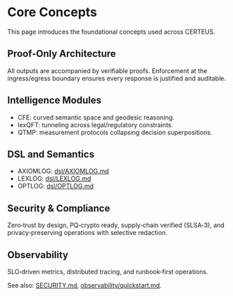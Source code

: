 # Core Concepts

This page introduces the foundational concepts used across CERTEUS.

## Proof‑Only Architecture

All outputs are accompanied by verifiable proofs. Enforcement at the
ingress/egress boundary ensures every response is justified and auditable.

## Intelligence Modules

- CFE: curved semantic space and geodesic reasoning.
- lexQFT: tunneling across legal/regulatory constraints.
- QTMP: measurement protocols collapsing decision superpositions.

## DSL and Semantics

- AXIOMLOG: [dsl/AXIOMLOG.md](dsl/AXIOMLOG.md)
- LEXLOG: [dsl/LEXLOG.md](dsl/LEXLOG.md)
- OPTLOG: [dsl/OPTLOG.md](dsl/OPTLOG.md)

## Security & Compliance

Zero‑trust by design, PQ‑crypto ready, supply‑chain verified (SLSA‑3), and
privacy‑preserving operations with selective redaction.

## Observability

SLO‑driven metrics, distributed tracing, and runbook‑first operations.

See also: [SECURITY.md](SECURITY.md), [observability/quickstart.md](observability/quickstart.md).

